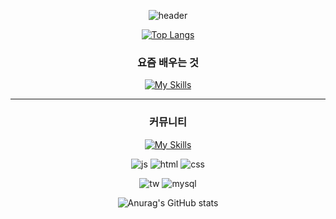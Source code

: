 <div align="center">
  
![header](https://capsule-render.vercel.app/api?type=Cylinder&color=E0E0E0&height=150&section=header&text=Hello-🖤I'm%30Jihye&fontColor=B8DBE4&fontSize=90)

[![Top Langs](https://github-readme-stats.vercel.app/api/top-langs/?username=najihyeN&bg_color=B8DBE6)](https://github.com/anuraghazra/github-readme-stats)

### 요즘 배우는 것

[![My Skills](https://skillicons.dev/icons?i=js,html,css,vue,vscode)](https://skillicons.dev)

---  
### 커뮤니티
[![My Skills](https://skillicons.dev/icons?i=instagram,gmail,github,discord,apple)](https://skillicons.dev)

![js](https://img.shields.io/badge/JavaScript-B8DBE4?style=for-the-badge&logo=JavaScript&logoColor=white)
![html](https://img.shields.io/badge/HTML-B8DBE4?style=for-the-badge&logo=html5&logoColor=white)
![css](https://img.shields.io/badge/CSS-B8DBE4?&style=for-the-badge&logo=css3&logoColor=white)

![tw](https://img.shields.io/badge/Tailwind_CSS-B8DBE4?style=for-the-badge&logo=tailwind-css&logoColor=white)
![mysql](https://img.shields.io/badge/MySQL-B8DBE4?style=for-the-badge&logo=mysql&logoColor=white)

![Anurag's GitHub stats](https://github-readme-stats.vercel.app/api?username=najihyeN&show_icons=true&bg_color=B8DBE6)

</div>
